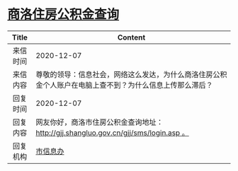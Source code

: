 # <a href="http://www.shangluo.gov.cn/zmhd/ldxxxx.jsp?urltype=leadermail.LeaderMailContentUrl&wbtreeid=1112&leadermailid=6682">商洛住房公积金查询</a>
|Title|Content|
|:---:|---|
|来信时间|2020-12-07|
|来信内容|尊敬的领导：信息社会，网络这么发达，为什么商洛住房公积金个人账户在电脑上查不到？为什么信息上传那么滞后？|
|回复时间|2020-12-07|
|回复内容|网友你好，商洛市住房公积金查询地址：http://gjj.shangluo.gov.cn/gjj/sms/login.asp 。|
|回复机构|<a href="../../categories/agencies/市信息办.md">市信息办</a>|
